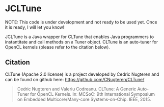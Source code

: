 # JCLTune

NOTE: This code is under development and not ready to be used yet. Once it is ready, I will let you know!

JCLTune is a Java wrapper for CLTune that enables Java programmers to instantitate and call methods on a Tuner object. CLTune is an auto-tuner for OpenCL kernels (please refer to the citation below).

Citation
-------------

CLTune (Apache 2.0 license) is a project developed by Cedric Nugteren and can be found on github here: https://github.com/CNugteren/CLTune/

> Cedric Nugteren and Valeriu Codreanu. CLTune: A Generic Auto-Tuner for OpenCL Kernels. In: MCSoC: 9th International Symposium on Embedded Multicore/Many-core Systems-on-Chip. IEEE, 2015.
